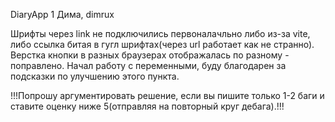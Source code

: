 DiaryApp 1
Дима, dimrux

Шрифты через link не подключились первоналачльно либо из-за vite, либо ссылка битая в гугл шрифтах(через url работает как не странно).
Верстка кнопки в разных браузерах отображалась по разному - поправлено.
Начал работу с переменными, буду благодарен за подсказки по улучшению этого пункта.

!!!Попрошу аргументировать решение, если вы пишите только 1-2 баги и ставите оценку ниже 5(отправляя на повторный круг дебага).!!!
